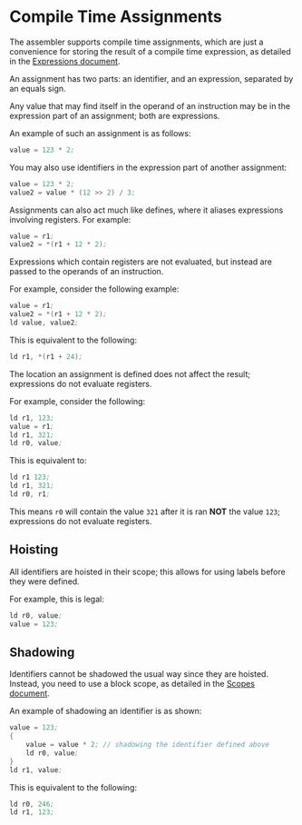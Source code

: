 # Compile Time Assignments

The assembler supports compile time assignments, which are just a convenience for storing the result of a compile time expression, as detailed in the [Expressions document](expressions.md).

An assignment has two parts: an identifier, and an expression, separated by an equals sign.

Any value that may find itself in the operand of an instruction may be in the expression part of an assignment; both are expressions.

An example of such an assignment is as follows:

```asm
value = 123 * 2;
```

You may also use identifiers in the expression part of another assignment:

```asm
value = 123 * 2;
value2 = value * (12 >> 2) / 3;
```

Assignments can also act much like defines, where it aliases expressions involving registers. For example:

```asm
value = r1;
value2 = *(r1 + 12 * 2);
```

Expressions which contain registers are not evaluated, but instead are passed to the operands of an instruction.

For example, consider the following example:

```asm
value = r1;
value2 = *(r1 + 12 * 2);
ld value, value2;
```

This is equivalent to the following:

```asm
ld r1, *(r1 + 24);
```

The location an assignment is defined does not affect the result; expressions do not evaluate registers.

For example, consider the following:

```asm
ld r1, 123;
value = r1;
ld r1, 321;
ld r0, value;
```

This is equivalent to:

```asm
ld r1 123;
ld r1, 321;
ld r0, r1;
```

This means `r0` will contain the value `321` after it is ran **NOT** the value `123`; expressions do not evaluate registers.

## Hoisting

All identifiers are hoisted in their scope; this allows for using labels before they were defined.

For example, this is legal:

```asm
ld r0, value;
value = 123;
```

## Shadowing

Identifiers cannot be shadowed the usual way since they are hoisted. Instead, you need to use a block scope, as detailed in the [Scopes document](scopes.md).

An example of shadowing an identifier is as shown:

```asm
value = 123;
{
    value = value * 2; // shadowing the identifier defined above
    ld r0, value;
}
ld r1, value;
```

This is equivalent to the following:

```asm
ld r0, 246;
ld r1, 123;
```
